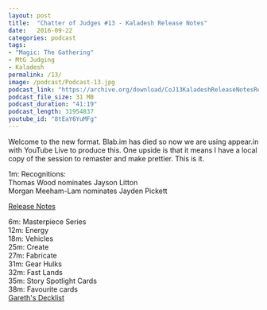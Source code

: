 ```yaml
---
layout: post
title:  "Chatter of Judges #13 - Kaladesh Release Notes"
date:   2016-09-22
categories: podcast
tags:
- "Magic: The Gathering"
- MtG Judging
- Kaladesh
permalink: /13/
image: /podcast/Podcast-13.jpg
podcast_link: "https://archive.org/download/CoJ13KaladeshReleaseNotesRemastered_20160924_0752/CoJ_13_-_Kaladesh_Release_Notes_-_Remastered.mp3"
podcast_file_size: 31 MB
podcast_duration: "41:19"
podcast_length: 31954837
youtube_id: "8tEaY6YuMFg"
---
```


Welcome to the new format. Blab.im has died so now we are using appear.in with YouTube Live to produce this. One upside is that it means I have a local copy of the session to remaster and make prettier. This is it.

1m: Recognitions:  
    Thomas Wood nominates Jayson Litton  
    Morgan Meeham-Lam nominates Jayden Pickett

[Release Notes](https://magic.wizards.com/en/articles/archive/feature/kaladesh-release-notes-2016-09-16)

6m: Masterpiece Series  
12m: Energy  
18m: Vehicles  
25m: Create  
27m: Fabricate  
31m: Gear Hulks  
32m: Fast Lands  
35m: Story Spotlight Cards  
38m: Favourite cards  
[Gareth's Decklist](https://deckbox.org/sets/1501887)
